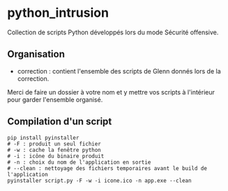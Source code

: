 # python_intrusion

Collection de scripts Python développés lors du mode Sécurité offensive.

## Organisation

* correction : contient l'ensemble des scripts de Glenn donnés lors de la correction.

Merci de faire un dossier à votre nom et y mettre vos scripts à l'intérieur pour garder l'ensemble organisé.

## Compilation d'un script

```
pip install pyinstaller
# -F : produit un seul fichier
# -w : cache la fenêtre python
# -i : icône du binaire produit
# -n : choix du nom de l'application en sortie
# --clean : nettoyage des fichiers temporaires avant le build de l'application
pyinstaller script.py -F -w -i icone.ico -n app.exe --clean
```
